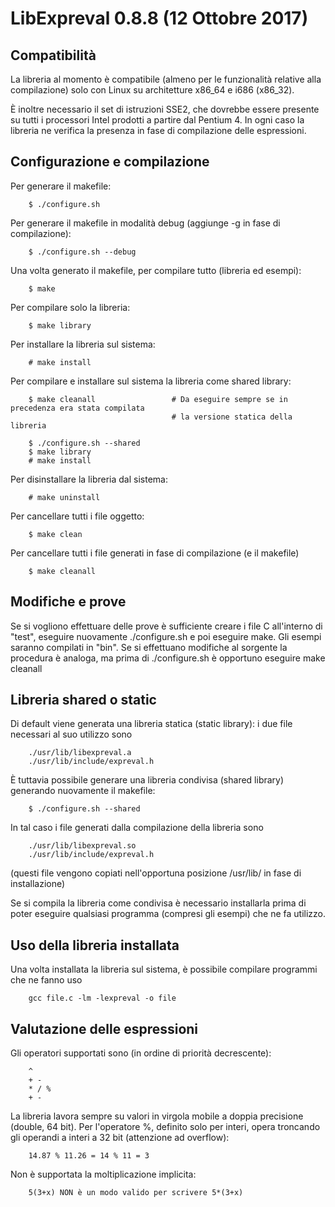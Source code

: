 # LibExpreval 0.8.8 (12 Ottobre 2017)

## Compatibilità

La libreria al momento è compatibile (almeno per le funzionalità relative alla compilazione)
solo con Linux su architetture x86_64 e i686 (x86_32).

È inoltre necessario il set di istruzioni SSE2, che dovrebbe essere presente su tutti i
processori Intel prodotti a partire dal Pentium 4. In ogni caso la libreria ne verifica la
presenza in fase di compilazione delle espressioni.

## Configurazione e compilazione

Per generare il makefile:

        $ ./configure.sh

Per generare il makefile in modalità debug (aggiunge -g in fase di compilazione):

        $ ./configure.sh --debug

Una volta generato il makefile, per compilare tutto (libreria ed esempi):

        $ make

Per compilare solo la libreria:

        $ make library

Per installare la libreria sul sistema:

        # make install
        
Per compilare e installare sul sistema la libreria come shared library:

        $ make cleanall                 # Da eseguire sempre se in precedenza era stata compilata
                                        # la versione statica della libreria

        $ ./configure.sh --shared
        $ make library
        # make install

Per disinstallare la libreria dal sistema:

        # make uninstall

Per cancellare tutti i file oggetto:

        $ make clean

Per cancellare tutti i file generati in fase di compilazione (e il makefile)

        $ make cleanall

## Modifiche e prove

Se si vogliono effettuare delle prove è sufficiente creare i file C all'interno di "test",
eseguire nuovamente ./configure.sh e poi eseguire make. Gli esempi saranno compilati in "bin".
Se si effettuano modifiche al sorgente la procedura è analoga, ma prima di ./configure.sh
è opportuno eseguire make cleanall

## Libreria shared o static

Di default viene generata una libreria statica (static library): i due file necessari al suo
utilizzo sono

        ./usr/lib/libexpreval.a
        ./usr/lib/include/expreval.h
        
È tuttavia possibile generare una libreria condivisa (shared library) generando nuovamente il
makefile:

        $ ./configure.sh --shared

In tal caso i file generati dalla compilazione della libreria sono

        ./usr/lib/libexpreval.so
        ./usr/lib/include/expreval.h

(questi file vengono copiati nell'opportuna posizione /usr/lib/ in fase di installazione)

Se si compila la libreria come condivisa è necessario installarla prima di poter eseguire
qualsiasi programma (compresi gli esempi) che ne fa utilizzo.

## Uso della libreria installata

Una volta installata la libreria sul sistema, è possibile compilare programmi che ne fanno uso

        gcc file.c -lm -lexpreval -o file

## Valutazione delle espressioni

Gli operatori supportati sono (in ordine di priorità decrescente):

        ^
        + -
        * / %
        + -

La libreria lavora sempre su valori in virgola mobile a doppia precisione (double, 64 bit).
Per l'operatore %, definito solo per interi, opera troncando gli operandi a interi a 32 bit
(attenzione ad overflow):

        14.87 % 11.26 = 14 % 11 = 3

Non è supportata la moltiplicazione implicita:

        5(3+x) NON è un modo valido per scrivere 5*(3+x)
